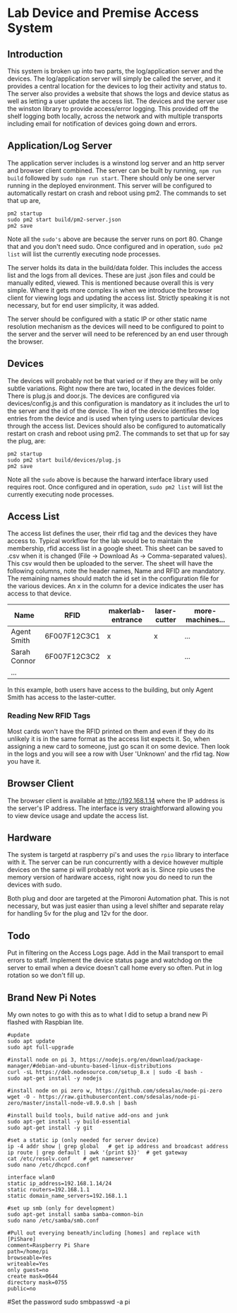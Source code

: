 # Lab Device and Premise Access System

## Introduction
This system is broken up into two parts, the log/application server and the devices.  The log/application server will simply be called the server, and it provides a central location for the devices to log their activity and status to.  The server also provides a website that shows the logs and device status as well as letting a user update the access list.  The devices and the server use the winston library to provide access/error logging.  This provided off the shelf logging both locally, across the network and with multiple transports including email for notification of devices going down and errors.

## Application/Log Server
The application server includes is a winstond log server and an http server and browser client combined.  The server can be built by running, `npm run build` followed by `sudo npm run start`.  There should only be one server running in the deployed environment.  This server will be configured to automatically restart on crash and reboot using pm2.  The commands to set that up are, 

```
pm2 startup
sudo pm2 start build/pm2-server.json
pm2 save
```

Note all the `sudo's` above are because the server runs on port 80.  Change that and you don't need sudo.  Once configured and in operation, `sudo pm2 list` will list the currently executing node processes.

The server holds its data in the build/data folder.  This includes the access list and the logs from all devices.  These are just .json files and could be manually edited, viewed.  This is mentioned because overall this is very simple.  Where it gets more complex is when we introduce the browser client for viewing logs and updating the access list.  Strictly speaking it is not necessary, but for end user simplicity, it was added.

The server should be configured with a static IP or other static name resolution mechanism as the devices will need to be configured to point to the server and the server will need to be referenced by an end user through the browser.

## Devices
The devices will probably not be that varied or if they are they will be only subtle variations.  Right now there are two, located in the devices folder.  There is plug.js and door.js.  The devices are configured via devices/config.js and this configuration is mandatory as it includes the url to the server and the id of the device.  The id of the device identifies the log entries from the device and is used when tying users to particular devices through the access list.  Devices should also be configured to automatically restart on crash and reboot using pm2.  The commands to set that up for say the plug, are:

```
pm2 startup
sudo pm2 start build/devices/plug.js
pm2 save
```
Note all the `sudo` above is because the harward interface library used requires root.  Once configured and in operation, `sudo pm2 list` will list the currently executing node processes.

## Access List
The access list defines the user, their rfid tag and the devices they have access to.  Typical workflow for the lab would be to maintain the membership, rfid access list in a google sheet.  This sheet can be saved to .csv when it is changed (File -> Download As -> Comma-separated values).  This csv would then be uploaded to the server.  The sheet will have the following columns, note the header names, Name and RFID are mandatory.  The remaining names should match the id set in the configuration file for the various devices.  An x in the column for a device indicates the user has access to that device.

Name | RFID | makerlab-entrance | laser-cutter | more-machines...
---- | ---- | ----------------- | ------------ | ----------------
Agent Smith | 6F007F12C3C1 | x | x | ...
Sarah Connor | 6F007F12C3C2 | x |  | ...
... | | | 

In this example, both users have access to the building, but only Agent Smith has access to the laster-cutter.

### Reading New RFID Tags 
Most cards won't have the RFID printed on them and even if they do its unlikely it is in the same format as the access list expects it.  So, when assigning a new card to someone, just go scan it on some device.  Then look in the logs and you will see a row with User 'Unknown' and the rfid tag.  Now you have it.

## Browser Client
The browser client is available at http://192.168.1.14 where the IP address is the server's IP address.  The interface is very straightforward allowing you to view device usage and update the access list.  

## Hardware
The system is targetd at raspberry pi's and uses the `rpio` library to interface with it.  The server can be run concurrently with a device however multiple devices on the same pi will probably not work as is.  Since rpio uses the memory version of hardware access, right now you do need to run the devices with sudo.

Both plug and door are targeted at the Pimoroni Automation phat.  This is not necessary, but was just easier than using a level shifter and separate relay for handling 5v for the plug and 12v for the door.

## Todo
Put in filtering on the Access Logs page.
Add in the Mail transport to email errors to staff.
Implement the device status page and watchdog on the server to email when a device doesn't call home every so often.
Put in log rotation so we don't fill up.

## Brand New Pi Notes

My own notes to go with this as to what I did to setup a brand new Pi flashed with Raspbian lite.

```
#update
sudo apt update
sudo apt full-upgrade

#install node on pi 3, https://nodejs.org/en/download/package-manager/#debian-and-ubuntu-based-linux-distributions
curl -sL https://deb.nodesource.com/setup_8.x | sudo -E bash -
sudo apt-get install -y nodejs

#install node on pi zero w, https://github.com/sdesalas/node-pi-zero
wget -O - https://raw.githubusercontent.com/sdesalas/node-pi-zero/master/install-node-v8.9.0.sh | bash

#install build tools, build native add-ons and junk
sudo apt-get install -y build-essential
sudo apt-get install -y git

#set a static ip (only needed for server device)
ip -4 addr show | grep global   # get ip address and broadcast address
ip route | grep default | awk '{print $3}'  # get gateway
cat /etc/resolv.conf    # get nameserver
sudo nano /etc/dhcpcd.conf

interface wlan0
static ip_address=192.168.1.14/24
static routers=192.168.1.1
static domain_name_servers=192.168.1.1

#set up smb (only for development)
sudo apt-get install samba samba-common-bin
sudo nano /etc/samba/smb.conf

#Pull out everying beneath/including [homes] and replace with
[PiShare]
comment=Raspberry Pi Share
path=/home/pi
browseable=Yes
writeable=Yes
only guest=no
create mask=0644
directory mask=0755
public=no
```
#Set the password
sudo smbpasswd -a pi